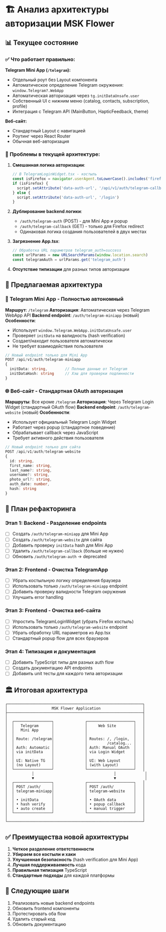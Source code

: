 # 🏗️ Анализ архитектуры авторизации MSK Flower

## 📊 **Текущее состояние**

### ✅ **Что работает правильно:**

**Telegram Mini App (`/telegram`):**
- Отдельный роут без Layout компонента
- Автоматическое определение Telegram окружения: `window.Telegram?.WebApp`
- Автоматическая авторизация через `tg.initDataUnsafe.user`
- Собственный UI с нижним меню (catalog, contacts, subscription, profile)
- Интеграция с Telegram API (MainButton, HapticFeedback, theme)

**Веб-сайт:**
- Стандартный Layout с навигацией
- Роутинг через React Router
- Обычная веб-авторизация

### 🚨 **Проблемы в текущей архитектуре:**

1. **Смешанная логика авторизации**:
   ```javascript
   // В TelegramLoginWidget.tsx - костыль
   const isFirefox = navigator.userAgent.toLowerCase().includes('firefox')
   if (isFirefox) {
     script.setAttribute('data-auth-url', '/api/v1/auth/telegram-callback')
   } else {
     script.setAttribute('data-auth-url', '/login')
   }
   ```

2. **Дублирование backend логики**:
   - `/auth/telegram-auth` (POST) - для Mini App и popup
   - `/auth/telegram-callback` (GET) - только для Firefox redirect
   - Одинаковая логика создания пользователей в двух местах

3. **Загрязнение App.tsx**:
   ```javascript
   // Обработка URL параметров telegram_auth=success
   const urlParams = new URLSearchParams(window.location.search)
   const telegramAuth = urlParams.get('telegram_auth')
   ```

4. **Отсутствие типизации** для разных типов авторизации

## 🎯 **Предлагаемая архитектура**

### 📱 **Telegram Mini App** - Полностью автономный

**Маршрут**: `/telegram`
**Авторизация**: Автоматическая через Telegram WebApp API
**Backend endpoint**: `/auth/telegram-miniapp` (новый)
**Особенности**:
- Использует `window.Telegram.WebApp.initDataUnsafe.user`
- Проверяет `initData` на валидность (hash verification)
- Создает/находит пользователя автоматически
- Не требует взаимодействия пользователя

```typescript
// Новый endpoint только для Mini App
POST /api/v1/auth/telegram-miniapp
{
  initData: string,        // Полные данные от Telegram
  initDataHash: string     // Хэш для проверки подлинности
}
```

### 🌐 **Веб-сайт** - Стандартная OAuth авторизация

**Маршруты**: Все кроме `/telegram`
**Авторизация**: Через Telegram Login Widget (стандартный OAuth flow)
**Backend endpoint**: `/auth/telegram-website` (новый)
**Особенности**:
- Использует официальный Telegram Login Widget
- Работает через popup (стандартное поведение)
- Обрабатывает callback через JavaScript
- Требует активного действия пользователя

```typescript
// Новый endpoint только для сайта
POST /api/v1/auth/telegram-website
{
  id: string,
  first_name: string,
  last_name?: string,
  username?: string,
  photo_url?: string,
  auth_date: number,
  hash: string
}
```

## 🔄 **План рефакторинга**

### Этап 1: Backend - Разделение endpoints
- [ ] Создать `/auth/telegram-miniapp` для Mini App
- [ ] Создать `/auth/telegram-website` для сайта  
- [ ] Добавить проверку `initData` hash для Mini App
- [ ] Удалить `/auth/telegram-callback` (больше не нужен)
- [ ] Обновить `/auth/telegram-auth` → deprecated

### Этап 2: Frontend - Очистка TelegramApp
- [ ] Убрать костыльную логику определения браузера
- [ ] Использовать только `/auth/telegram-miniapp` endpoint
- [ ] Добавить проверку валидности Telegram окружения
- [ ] Улучшить error handling

### Этап 3: Frontend - Очистка веб-сайта
- [ ] Упростить TelegramLoginWidget (убрать Firefox костыль)
- [ ] Использовать только `/auth/telegram-website` endpoint
- [ ] Убрать обработку URL параметров из App.tsx
- [ ] Стандартный popup flow для всех браузеров

### Этап 4: Типизация и документация
- [ ] Добавить TypeScript типы для разных auth flow
- [ ] Создать документацию API endpoints
- [ ] Добавить unit тесты для каждого типа авторизации

## 🏛️ **Итоговая архитектура**

```
┌─────────────────────────────────────────────────────────────┐
│                    MSK Flower Application                   │
├─────────────────────────────────────────────────────────────┤
│                                                             │
│  ┌─────────────────┐              ┌─────────────────────┐   │
│  │   Telegram      │              │     Web Site        │   │
│  │   Mini App      │              │                     │   │
│  │                 │              │                     │   │
│  │ Route: /telegram│              │ Routes: /, /login,  │   │
│  │                 │              │         /catalog... │   │
│  │ Auth: Automatic │              │ Auth: Manual OAuth  │   │
│  │ via initData    │              │ via Login Widget    │   │
│  │                 │              │                     │   │
│  │ UI: Native TG   │              │ UI: Web Layout      │   │
│  │ (no Layout)     │              │ (with Layout)       │   │
│  └─────────────────┘              └─────────────────────┘   │
│           │                                    │             │
│           ▼                                    ▼             │
│  ┌─────────────────┐              ┌─────────────────────┐   │
│  │ POST /auth/     │              │ POST /auth/         │   │
│  │ telegram-miniapp│              │ telegram-website    │   │
│  │                 │              │                     │   │
│  │ • initData      │              │ • OAuth data        │   │
│  │ • hash verify   │              │ • popup callback    │   │
│  │ • auto create   │              │ • manual trigger    │   │
│  └─────────────────┘              └─────────────────────┘   │
│                                                             │
└─────────────────────────────────────────────────────────────┘
```

## ✅ **Преимущества новой архитектуры**

1. **Четкое разделение ответственности**
2. **Убираем все костыли и хаки**
3. **Улучшенная безопасность** (hash verification для Mini App)
4. **Лучшая поддерживаемость** кода
5. **Правильная типизация** TypeScript
6. **Стандартные подходы** для каждой платформы

## 🚀 **Следующие шаги**

1. Реализовать новые backend endpoints
2. Обновить frontend компоненты
3. Протестировать оба flow
4. Удалить старый код
5. Обновить документацию 